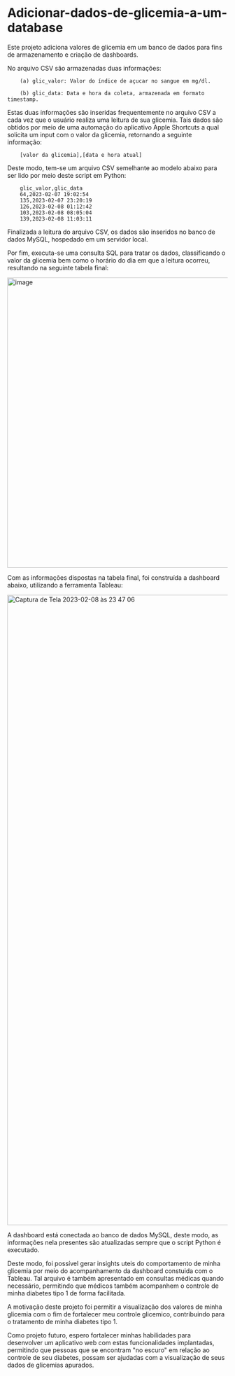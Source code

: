 # Adicionar-dados-de-glicemia-a-um-database
Este projeto adiciona valores de glicemia em um banco de dados para fins de armazenamento e criação de dashboards.

No arquivo CSV são armazenadas duas informações:

		(a) glic_valor: Valor do índice de açucar no sangue em mg/dl.

		(b) glic_data: Data e hora da coleta, armazenada em formato timestamp.
 
Estas duas informações são inseridas frequentemente no arquivo CSV a cada vez que o usuário realiza uma leitura de sua glicemia.
Tais dados são obtidos por meio de uma automação do aplicativo Apple Shortcuts a qual solicita um input com o valor da glicemia, retornando a seguinte informação:

		[valor da glicemia],[data e hora atual]
  
Deste modo, tem-se um arquivo CSV semelhante ao modelo abaixo para ser lido por meio deste script em Python:
		
		glic_valor,glic_data
		64,2023-02-07 19:02:54
		135,2023-02-07 23:20:19
		126,2023-02-08 01:12:42
		103,2023-02-08 08:05:04
		139,2023-02-08 11:03:11
		
Finalizada a leitura do arquivo CSV, os dados são inseridos no banco de dados MySQL, hospedado em um servidor local.

Por fim, executa-se uma consulta SQL para tratar os dados, classificando o valor da glicemia bem como o horário do dia em que a leitura ocorreu, resultando na seguinte tabela final: 

<img width="663" alt="image" src="https://user-images.githubusercontent.com/124844502/218586321-8f88b317-594b-42ad-b274-c38cc90a7946.png">


Com as informações dispostas na tabela final, foi construída a dashboard abaixo, utilizando a ferramenta Tableau:

<img width="1440" alt="Captura de Tela 2023-02-08 às 23 47 06" src="https://user-images.githubusercontent.com/124844502/217704873-b41be0ec-2879-4925-8353-f0daaa01d54c.png">

A dashboard está conectada ao banco de dados MySQL, deste modo, as informações nela presentes são atualizadas sempre que o script Python é executado.

Deste modo, foi possível gerar insights uteis do comportamento de minha glicemia por meio do acompanhamento da dashboard constuida com o Tableau. Tal arquivo é também apresentado em consultas médicas quando necessário, permitindo que médicos também acompanhem o controle de minha diabetes tipo 1 de forma facilitada.

A motivação deste projeto foi permitir a visualização dos valores de minha glicemia com o fim de fortalecer meu controle glicemico, contribuindo para o tratamento de minha diabetes tipo 1.

Como projeto futuro, espero fortalecer minhas habilidades para desenvolver um aplicativo web com estas funcionalidades implantadas, permitindo que pessoas que se encontram "no escuro" em relação ao controle de seu diabetes, possam ser ajudadas com a visualização de seus dados de glicemias apurados.
